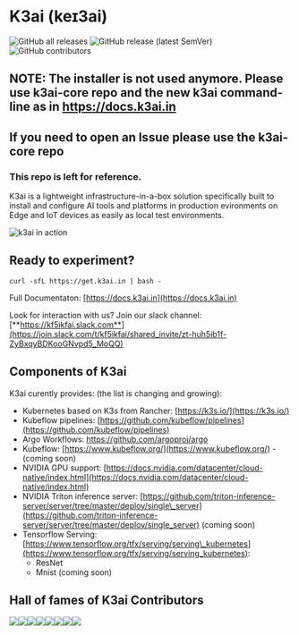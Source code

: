 # K3ai \(keɪ3ai\)

![GitHub all releases](https://img.shields.io/github/downloads/kf5i/k3ai/total?style=for-the-badge)
![GitHub release (latest SemVer)](https://img.shields.io/github/v/release/kf5i/k3ai?style=for-the-badge)
![GitHub contributors](https://img.shields.io/github/contributors/kf5i/k3ai?style=for-the-badge)

## NOTE: The installer is not used anymore. Please use k3ai-core repo and the new k3ai command-line as in https://docs.k3ai.in
## If you need to open an Issue please use the k3ai-core repo

### This repo is left for reference.

K3ai is a lightweight infrastructure-in-a-box solution specifically built to install and configure AI tools and platforms in production evironments on Edge and IoT devices as easily as local test environments.

![k3ai in action](.gitbook/assets/aio.gif)


## Ready to experiment?

```text
curl -sfL https://get.k3ai.in | bash -
```

Full Documentaton:  [https://docs.k3ai.in](https://docs.k3ai.in)

Look for interaction with us? Join our slack channel:  [**https://kf5ikfai.slack.com**](https://join.slack.com/t/kf5ikfai/shared_invite/zt-huh5ib1f-ZyBxqyBDKooGNvpd5_MoQQ)

## Components of K3ai

K3ai curently provides: \(the list is changing and growing\):

* Kubernetes based on K3s from Rancher: [https://k3s.io/](https://k3s.io/)
* Kubeflow pipelines: [https://github.com/kubeflow/pipelines](https://github.com/kubeflow/pipelines)
* Argo Workflows: https://github.com/argoproj/argo
* Kubeflow: [https://www.kubeflow.org/](https://www.kubeflow.org/) - (coming soon)
* NVIDIA GPU support: [https://docs.nvidia.com/datacenter/cloud-native/index.html](https://docs.nvidia.com/datacenter/cloud-native/index.html)
* NVIDIA Triton inference server: [https://github.com/triton-inference-server/server/tree/master/deploy/single\_server](https://github.com/triton-inference-server/server/tree/master/deploy/single_server) (coming soon)
* Tensorflow Serving: [https://www.tensorflow.org/tfx/serving/serving\_kubernetes](https://www.tensorflow.org/tfx/serving/serving_kubernetes):
  * ResNet
  * Mnist (coming soon)

## Hall of fames of K3ai Contributors

[![](https://sourcerer.io/fame/alfsuse/kf5i/k3ai/images/0)](https://sourcerer.io/fame/alfsuse/kf5i/k3ai/links/0)[![](https://sourcerer.io/fame/alfsuse/kf5i/k3ai/images/1)](https://sourcerer.io/fame/alfsuse/kf5i/k3ai/links/1)[![](https://sourcerer.io/fame/alfsuse/kf5i/k3ai/images/2)](https://sourcerer.io/fame/alfsuse/kf5i/k3ai/links/2)[![](https://sourcerer.io/fame/alfsuse/kf5i/k3ai/images/3)](https://sourcerer.io/fame/alfsuse/kf5i/k3ai/links/3)[![](https://sourcerer.io/fame/alfsuse/kf5i/k3ai/images/4)](https://sourcerer.io/fame/alfsuse/kf5i/k3ai/links/4)[![](https://sourcerer.io/fame/alfsuse/kf5i/k3ai/images/5)](https://sourcerer.io/fame/alfsuse/kf5i/k3ai/links/5)[![](https://sourcerer.io/fame/alfsuse/kf5i/k3ai/images/6)](https://sourcerer.io/fame/alfsuse/kf5i/k3ai/links/6)[![](https://sourcerer.io/fame/alfsuse/kf5i/k3ai/images/7)](https://sourcerer.io/fame/alfsuse/kf5i/k3ai/links/7)
